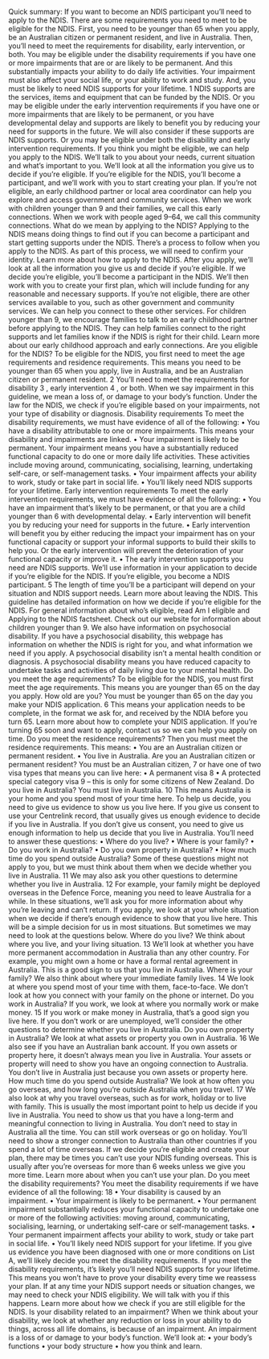 Quick summary: If you want to become an NDIS participant you’ll need to apply to the NDIS. There are some requirements you need to meet to be eligible for the NDIS. First, you need to be younger than 65 when you apply, be an Australian citizen or permanent resident, and live in Australia. Then, you’ll need to meet the requirements for disability, early intervention, or both.
You may be eligible under the disability requirements if you have one or more impairments that are or are likely to be permanent. And this substantially impacts your ability to do daily life activities. Your impairment must also affect your social life, or your ability to work and study. And, you must be likely to need NDIS supports for your lifetime. 1 NDIS supports are the services, items and equipment that can be funded by the NDIS.
Or you may be eligible under the early intervention requirements if you have one or more impairments that are likely to be permanent, or you have developmental delay and supports are likely to benefit you by reducing your need for supports in the future. We will also consider if these supports are NDIS supports.
Or you may be eligible under both the disability and early intervention requirements. If you think you might be eligible, we can help you apply to the NDIS. We’ll talk to you about your needs, current situation and what’s important to you. We’ll look at all the information you give us to decide if you’re eligible. If you’re eligible for the NDIS, you’ll become a participant, and we’ll work with you to start creating your plan. If you’re not eligible, an early childhood partner or local area coordinator can help you explore and access government and community services. When we work with children younger than 9 and their families, we call this early connections. When we work with people aged 9–64, we call this community connections.
What do we mean by applying to the NDIS?
Applying to the NDIS means doing things to find out if you can become a participant and start getting supports under the NDIS. There’s a process to follow when you apply to the NDIS. As part of this process, we will need to confirm your identity. Learn more about how to apply to the NDIS.
After you apply, we’ll look at all the information you give us and decide if you’re eligible. If we decide you’re eligible, you’ll become a participant in the NDIS. We’ll then work with you to create your first plan, which will include funding for any reasonable and necessary supports.
If you’re not eligible, there are other services available to you, such as other government and community services. We can help you connect to these other services.
For children younger than 9, we encourage families to talk to an early childhood partner before applying to the NDIS. They can help families connect to the right supports and let families know if the NDIS is right for their child. Learn more about our early childhood approach and early connections.
Are you eligible for the NDIS? To be eligible for the NDIS, you first need to meet the age requirements and residence requirements. This means you need to be younger than 65 when you apply, live in Australia, and be an Australian citizen or permanent resident. 2
You’ll need to meet the requirements for disability 3 , early intervention 4 , or both. When we say impairment in this guideline, we mean a loss of, or damage to your body’s function. Under the law for the NDIS, we check if you’re eligible based on your impairments, not your type of disability or diagnosis.
Disability requirements To meet the disability requirements, we must have evidence of all of the following:
• You have a disability attributable to one or more impairments. This means your
disability and impairments are linked.
• Your impairment is likely to be permanent.
Your impairment means you have a substantially reduced functional capacity to do
one or more daily life activities. These activities include moving around,
communicating, socialising, learning, undertaking self-care, or self-management tasks.
• Your impairment affects your ability to work, study or take part in social life. • You’ll likely need NDIS supports for your lifetime.
Early intervention requirements To meet the early intervention requirements, we must have evidence of all the following:
• You have an impairment that’s likely to be permanent, or that you are a child
younger than 6 with developmental delay.
• Early intervention will benefit you by reducing your need for supports in the future. • Early intervention will benefit you by either reducing the impact your impairment
has on your functional capacity or support your informal supports to build their skills to help you. Or the early intervention will prevent the deterioration of your functional capacity or improve it.
• The early intervention supports you need are NDIS supports. We’ll use information in your application to decide if you’re eligible for the NDIS. If you’re eligible, you become a NDIS participant. 5 The length of time you’ll be a participant will depend on your situation and NDIS support needs. Learn more about leaving the NDIS. This guideline has detailed information on how we decide if you’re eligible for the NDIS. For general information about who’s eligible, read Am I eligible and Applying to the NDIS factsheet. Check out our website for information about children younger than 9. We also have information on psychosocial disability. If you have a psychosocial disability, this webpage has information on whether the NDIS is right for you, and what information we need if you apply.
A psychosocial disability isn’t a mental health condition or diagnosis. A psychosocial disability means you have reduced capacity to undertake tasks and activities of daily living due to your mental health.
Do you meet the age requirements?
To be eligible for the NDIS, you must first meet the age requirements. This means you are younger than 65 on the day you apply.
How old are you? You must be younger than 65 on the day you make your NDIS application. 6 This means your application needs to be complete, in the format we ask for, and received by the NDIA before you turn 65. Learn more about how to complete your NDIS application. If you’re turning 65 soon and want to apply, contact us so we can help you apply on time.
Do you meet the residence requirements?
Then you must meet the residence requirements. This means:
• You are an Australian citizen or permanent resident.
• You live in Australia.
Are you an Australian citizen or permanent resident? You must be an Australian citizen, 7 or have one of two visa types that means you can live here:
• A permanent visa 8 • A protected special category visa 9 – this is only for some citizens of New Zealand.
Do you live in Australia? You must live in Australia. 10 This means Australia is your home and you spend most of your time here.
To help us decide, you need to give us evidence to show us you live here. If you give us consent to use your Centrelink record, that usually gives us enough evidence to decide if you live in Australia.
If you don’t give us consent, you need to give us enough information to help us decide that you live in Australia. You’ll need to answer these questions:
• Where do you live? • Where is your family?
• Do you work in Australia? • Do you own property in Australia? • How much time do you spend outside Australia? Some of these questions might not apply to you, but we must think about them when we decide whether you live in Australia. 11
We may also ask you other questions to determine whether you live in Australia. 12 For example, your family might be deployed overseas in the Defence Force, meaning you need to leave Australia for a while. In these situations, we’ll ask you for more information about why you’re leaving and can’t return.
If you apply, we look at your whole situation when we decide if there’s enough evidence to show that you live here. This will be a simple decision for us in most situations. But sometimes we may need to look at the questions below.
Where do you live? We think about where you live, and your living situation. 13 We’ll look at whether you have more permanent accommodation in Australia than any other country.
For example, you might own a home or have a formal rental agreement in Australia. This is a good sign to us that you live in Australia.
Where is your family? We also think about where your immediate family lives. 14 We look at where you spend most of your time with them, face-to-face. We don’t look at how you connect with your family on the phone or internet.
Do you work in Australia? If you work, we look at where you normally work or make money. 15 If you work or make money in Australia, that’s a good sign you live here. If you don’t work or are unemployed, we’ll consider the other questions to determine whether you live in Australia.
Do you own property in Australia? We look at what assets or property you own in Australia. 16 We also see if you have an Australian bank account.
If you own assets or property here, it doesn’t always mean you live in Australia. Your assets or property will need to show you have an ongoing connection to Australia. You don’t live in Australia just because you own assets or property here.
How much time do you spend outside Australia? We look at how often you go overseas, and how long you’re outside Australia when you travel. 17 We also look at why you travel overseas, such as for work, holiday or to live with family.
This is usually the most important point to help us decide if you live in Australia. You need to show us that you have a long-term and meaningful connection to living in Australia. You don’t need to stay in Australia all the time. You can still work overseas or go on holiday.
You’ll need to show a stronger connection to Australia than other countries if you spend a lot of time overseas.
If we decide you’re eligible and create your plan, there may be times you can’t use your NDIS funding overseas. This is usually after you’re overseas for more than 6 weeks unless we give you more time. Learn more about when you can’t use your plan.
Do you meet the disability requirements? You meet the disability requirements if we have evidence of all the following: 18
• Your disability is caused by an impairment.
• Your impairment is likely to be permanent. • Your permanent impairment substantially reduces your functional capacity to
undertake one or more of the following activities: moving around, communicating, socialising, learning, or undertaking self-care or self-management tasks. • Your permanent impairment affects your ability to work, study or take part in social
life.
• You’ll likely need NDIS support for your lifetime. If you give us evidence you have been diagnosed with one or more conditions on List A, we’ll likely decide you meet the disability requirements.
If you meet the disability requirements, it’s likely you’ll need NDIS supports for your lifetime. This means you won’t have to prove your disability every time we reassess your plan. If at any time your NDIS support needs or situation changes, we may need to check your NDIS eligibility. We will talk with you if this happens.
Learn more about how we check if you are still eligible for the NDIS.
Is your disability related to an impairment? When we think about your disability, we look at whether any reduction or loss in your ability to do things, across all life domains, is because of an impairment.
An impairment is a loss of or damage to your body’s function.
We’ll look at:
• your body’s functions
• your body structure
• how you think and learn.